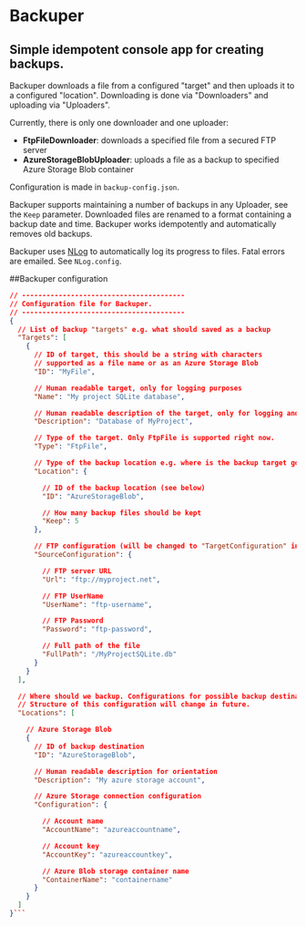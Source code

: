# Backuper
Simple idempotent console app for creating backups.
---

Backuper downloads a file from a configured "target" and then uploads it to a configured "location".
Downloading is done via "Downloaders" and uploading via "Uploaders".

Currently, there is only one downloader and one uploader:
- **FtpFileDownloader**: downloads a specified file from a secured FTP server
- **AzureStorageBlobUploader**: uploads a file as a backup to specified Azure Storage Blob container

Configuration is made in `backup-config.json`.

Backuper supports maintaining a number of backups in any Uploader, see the `Keep` parameter.
Downloaded files are renamed to a format containing a backup date and time. Backuper works idempotently
and automatically removes old backups.

Backuper uses [NLog](http://nlog-project.org/) to automatically log its progress to files. 
Fatal errors are emailed. See `NLog.config`.

##Backuper configuration

```json
// ----------------------------------------
// Configuration file for Backuper.
// ----------------------------------------
{
  // List of backup "targets" e.g. what should saved as a backup
  "Targets": [
    {
      // ID of target, this should be a string with characters
      // supported as a file name or as an Azure Storage Blob
      "ID": "MyFile",

      // Human readable target, only for logging purposes
      "Name": "My project SQLite database",

      // Human readable description of the target, only for logging and orientation purposes
      "Description": "Database of MyProject",

      // Type of the target. Only FtpFile is supported right now.
      "Type": "FtpFile",

      // Type of the backup location e.g. where is the backup target going to be saved.
      "Location": {

        // ID of the backup location (see below)
        "ID": "AzureStorageBlob",

        // How many backup files should be kept
        "Keep": 5
      },

      // FTP configuration (will be changed to "TargetConfiguration" in future)
      "SourceConfiguration": {

        // FTP server URL
        "Url": "ftp://myproject.net",

        // FTP UserName
        "UserName": "ftp-username",

        // FTP Password
        "Password": "ftp-password",

        // Full path of the file
        "FullPath": "/MyProjectSQLite.db"
      }
    }
  ],

  // Where should we backup. Configurations for possible backup destinations.
  // Structure of this configuration will change in future.
  "Locations": [

    // Azure Storage Blob
    {
      // ID of backup destination
      "ID": "AzureStorageBlob",

      // Human readable description for orientation
      "Description": "My azure storage account",

      // Azure Storage connection configuration
      "Configuration": {

        // Account name
        "AccountName": "azureaccountname",

        // Account key
        "AccountKey": "azureaccountkey",

        // Azure Blob storage container name
        "ContainerName": "containername"
      }
    }
  ]
}```